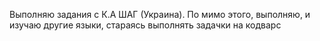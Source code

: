 Выполняю задания с К.А ШАГ (Украина).  По мимо этого, выполняю, и изучаю другие языки, стараясь выполнять задачки на кодварс
